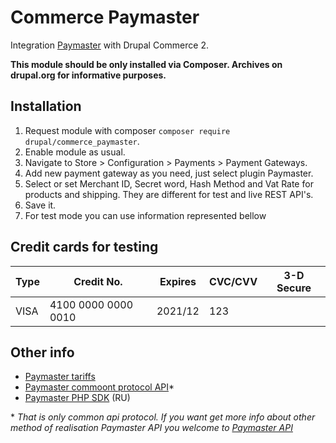 # Commerce Paymaster

Integration [Paymaster](https://info.paymaster.ru/) with Drupal Commerce 2.

**This module should be only installed via Composer. Archives on drupal.org for informative purposes.**

## Installation

1. Request module with composer `composer require drupal/commerce_paymaster`.
2. Enable module as usual.
3. Navigate to Store > Configuration > Payments > Payment Gateways.
4. Add new payment gateway as you need, just select plugin Paymaster.
5. Select or set Merchant ID, Secret word, Hash Method and Vat Rate for products and shipping. They are different for test and live REST API's.
6. Save it.
7. For test mode you can use information represented bellow

## Credit cards for testing

| Type       | Credit No.          | Expires | CVC/CVV  | 3-D Secure |
|------------|---------------------|---------|----------|------------|
| VISA       | 4100 0000 0000 0010 | 2021/12 | 123      |            |

## Other info

- [Paymaster tariffs](https://info.paymaster.ru/tarif/)
- [Paymaster commoont protocol API](https://paymaster.ru/Partners/ru/docs/protocol)*
- [Paymaster PHP SDK](https://github.com/alexsaab/paymaster-sdk-php) (RU)

\* _That is only common api protocol. If you want get more info about other method of realisation Paymaster API you welcome to [Paymaster API](https://info.paymaster.ru/api/)_